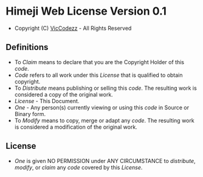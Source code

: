 # Himeji Web License Version 0.1
* Copyright (C) [VicCodezz](https://github.com/VicCodezz) - All Rights Reserved

## Definitions
* To *Claim* means to declare that you are the Copyright Holder of this *code*.
* *Code* refers to all work under this *License* that is qualified to obtain copyright.
* To *Distribute* means publishing or selling this *code*. The resulting work is considered a copy of the original work.
* *License* - This Document.
* *One* - Any person(s) currently viewing or using this *code* in Source or Binary form.
* To *Modify* means to copy, merge or adapt any *code*. The resulting work is considered a modification of the original work.


## License
* *One* is given NO PERMISSION under ANY CIRCUMSTANCE to *distribute*, *modify*, or *claim* any *code* covered by this *License*.
